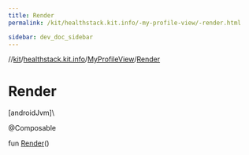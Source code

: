 ```yaml
---
title: Render
permalink: /kit/healthstack.kit.info/-my-profile-view/-render.html

sidebar: dev_doc_sidebar
---
```

//[kit](../../../index.html)/[healthstack.kit.info](../index.html)/[MyProfileView](index.html)/[Render](-render.html)



# Render



[androidJvm]\




@Composable



fun [Render](-render.html)()




